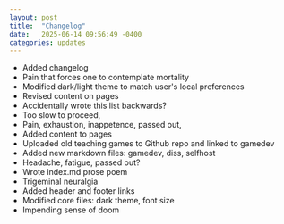 ```yaml
---
layout: post
title:  "Changelog"
date:   2025-06-14 09:56:49 -0400
categories: updates
---
```


* Added changelog
* Pain that forces one to contemplate mortality
* Modified dark/light theme to match user's local preferences
* Revised content on pages
* Accidentally wrote this list backwards?
* Too slow to proceed,
* Pain, exhaustion, inappetence, passed out,
* Added content to pages
* Uploaded old teaching games to Github repo and linked to gamedev
* Added new markdown files: gamedev, diss, selfhost
* Headache, fatigue, passed out?
* Wrote index.md prose poem
* Trigeminal neuralgia
* Added header and footer links
* Modified core files: dark theme, font size
* Impending sense of doom